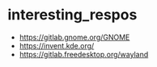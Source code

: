 # interesting_respos

- https://gitlab.gnome.org/GNOME
- https://invent.kde.org/
- https://gitlab.freedesktop.org/wayland
